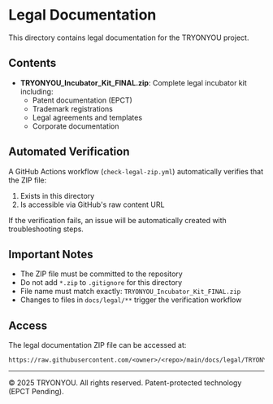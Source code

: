 # Legal Documentation

This directory contains legal documentation for the TRYONYOU project.

## Contents

- **TRYONYOU_Incubator_Kit_FINAL.zip**: Complete legal incubator kit including:
  - Patent documentation (EPCT)
  - Trademark registrations
  - Legal agreements and templates
  - Corporate documentation

## Automated Verification

A GitHub Actions workflow (`check-legal-zip.yml`) automatically verifies that the ZIP file:
1. Exists in this directory
2. Is accessible via GitHub's raw content URL

If the verification fails, an issue will be automatically created with troubleshooting steps.

## Important Notes

- The ZIP file must be committed to the repository
- Do not add `*.zip` to `.gitignore` for this directory
- File name must match exactly: `TRYONYOU_Incubator_Kit_FINAL.zip`
- Changes to files in `docs/legal/**` trigger the verification workflow

## Access

The legal documentation ZIP file can be accessed at:
```
https://raw.githubusercontent.com/<owner>/<repo>/main/docs/legal/TRYONYOU_Incubator_Kit_FINAL.zip
```

---

© 2025 TRYONYOU. All rights reserved.
Patent-protected technology (EPCT Pending).
